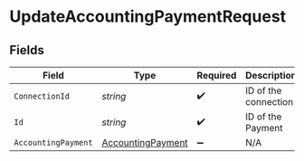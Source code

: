 # UpdateAccountingPaymentRequest


## Fields

| Field                                                             | Type                                                              | Required                                                          | Description                                                       |
| ----------------------------------------------------------------- | ----------------------------------------------------------------- | ----------------------------------------------------------------- | ----------------------------------------------------------------- |
| `ConnectionId`                                                    | *string*                                                          | :heavy_check_mark:                                                | ID of the connection                                              |
| `Id`                                                              | *string*                                                          | :heavy_check_mark:                                                | ID of the Payment                                                 |
| `AccountingPayment`                                               | [AccountingPayment](../../Models/Components/AccountingPayment.md) | :heavy_minus_sign:                                                | N/A                                                               |